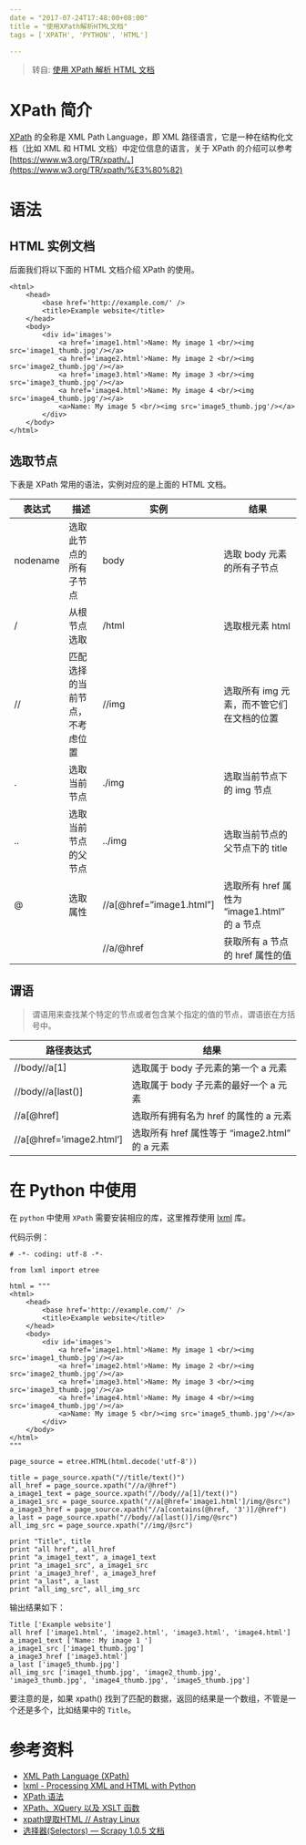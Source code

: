 ```yaml
---
date = "2017-07-24T17:48:00+08:00"
title = "使用XPath解析HTML文档"
tags = ['XPATH', 'PYTHON', 'HTML']

---
```


> 转自: [使用 XPath 解析 HTML 文档](http://funhacks.net/2016/05/08/%E4%BD%BF%E7%94%A8XPath%E8%A7%A3%E6%9E%90HTML%E6%96%87%E6%A1%A3/)

# XPath 简介

[XPath](https://www.w3.org/TR/xpath/) 的全称是 XML Path Language，即 XML 路径语言，它是一种在结构化文档（比如 XML 和 HTML 文档）中定位信息的语言，关于 XPath 的介绍可以参考 [https://www.w3.org/TR/xpath/。](https://www.w3.org/TR/xpath/%E3%80%82)

# 语法

## HTML 实例文档

后面我们将以下面的 HTML 文档介绍 XPath 的使用。

```
<html>
    <head>
        <base href='http://example.com/' />
        <title>Example website</title>
    </head>
    <body>
        <div id='images'>
            <a href='image1.html'>Name: My image 1 <br/><img src='image1_thumb.jpg'/></a>
            <a href='image2.html'>Name: My image 2 <br/><img src='image2_thumb.jpg'/></a>
            <a href='image3.html'>Name: My image 3 <br/><img src='image3_thumb.jpg'/></a>
            <a href='image4.html'>Name: My image 4 <br/><img src='image4_thumb.jpg'/></a>
            <a>Name: My image 5 <br/><img src='image5_thumb.jpg'/></a>
        </div>
    </body>
</html>
```

## 选取节点

下表是 XPath 常用的语法，实例对应的是上面的 HTML 文档。

| 表达式      | 描述              | 实例                       | 结果                                 |
| -------- | --------------- | ------------------------ | ---------------------------------- |
| nodename | 选取此节点的所有子节点     | body                     | 选取 body 元素的所有子节点                   |
| /        | 从根节点选取          | /html                    | 选取根元素 html                         |
| //       | 匹配选择的当前节点，不考虑位置 | //img                    | 选取所有 img 元素，而不管它们在文档的位置            |
| .        | 选取当前节点          | ./img                    | 选取当前节点下的 img 节点                    |
| ..       | 选取当前节点的父节点      | ../img                   | 选取当前节点的父节点下的 title                 |
| @        | 选取属性            | //a[@href=”image1.html”] | 选取所有 href 属性为 “image1.html” 的 a 节点 |
|          |                 | //a/@href                | 获取所有 a 节点的 href 属性的值               |

## 谓语

> 谓语用来查找某个特定的节点或者包含某个指定的值的节点，谓语嵌在方括号中。

| 路径表达式                    | 结果                                  |
| ------------------------ | ----------------------------------- |
| //body//a[1]             | 选取属于 body 子元素的第一个 a 元素              |
| //body//a[last()]        | 选取属于 body 子元素的最好一个 a 元素             |
| //a[@href]               | 选取所有拥有名为 href 的属性的 a 元素             |
| //a[@href=’image2.html’] | 选取所有 href 属性等于 “image2.html” 的 a 元素 |

# 在 Python 中使用

在 `python` 中使用 `XPath` 需要安装相应的库，这里推荐使用 [lxml](http://lxml.de/) 库。

代码示例：

```
# -*- coding: utf-8 -*-

from lxml import etree

html = """
<html>
    <head>
        <base href='http://example.com/' />
        <title>Example website</title>
    </head>
    <body>
        <div id='images'>
            <a href='image1.html'>Name: My image 1 <br/><img src='image1_thumb.jpg'/></a>
            <a href='image2.html'>Name: My image 2 <br/><img src='image2_thumb.jpg'/></a>
            <a href='image3.html'>Name: My image 3 <br/><img src='image3_thumb.jpg'/></a>
            <a href='image4.html'>Name: My image 4 <br/><img src='image4_thumb.jpg'/></a>
            <a>Name: My image 5 <br/><img src='image5_thumb.jpg'/></a>
        </div>
    </body>
</html>
"""

page_source = etree.HTML(html.decode('utf-8'))

title = page_source.xpath("//title/text()")
all_href = page_source.xpath("//a/@href")
a_image1_text = page_source.xpath("//body//a[1]/text()")
a_image1_src = page_source.xpath("//a[@href='image1.html']/img/@src")
a_image3_href = page_source.xpath("//a[contains(@href, '3')]/@href")
a_last = page_source.xpath("//body//a[last()]/img/@src")
all_img_src = page_source.xpath("//img/@src")

print "Title", title
print "all href", all_href
print "a_image1_text", a_image1_text
print "a_image1_src", a_image1_src
print 'a_image3_href', a_image3_href
print "a_last", a_last
print "all_img_src", all_img_src
```

输出结果如下：

```
Title ['Example website']
all href ['image1.html', 'image2.html', 'image3.html', 'image4.html']
a_image1_text ['Name: My image 1 ']
a_image1_src ['image1_thumb.jpg']
a_image3_href ['image3.html']
a_last ['image5_thumb.jpg']
all_img_src ['image1_thumb.jpg', 'image2_thumb.jpg', 'image3_thumb.jpg', 'image4_thumb.jpg', 'image5_thumb.jpg']
```

要注意的是，如果 xpath() 找到了匹配的数据，返回的结果是一个数组，不管是一个还是多个，比如结果中的 `Title`。

# 参考资料

- [XML Path Language (XPath)](https://www.w3.org/TR/xpath/)
- [lxml - Processing XML and HTML with Python](http://lxml.de/)
- [XPath 语法](http://www.w3school.com.cn/xpath/xpath_syntax.asp)
- [XPath、XQuery 以及 XSLT 函数](http://www.w3school.com.cn/xpath/xpath_functions.asp)
- [xpath提取HTML // Astray Linux](http://astraylinux.com/2014/08/21/server-xpath-pick-html/)
- [选择器(Selectors) — Scrapy 1.0.5 文档](http://scrapy-chs.readthedocs.io/zh_CN/1.0/topics/selectors.html)